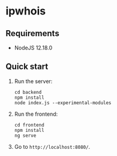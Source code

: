 # ipwhois

## Requirements

- NodeJS 12.18.0

## Quick start

1. Run the server:

    ```
    cd backend
    npm install
    node index.js --experimental-modules
    ```
2. Run the frontend:
    ```
    cd frontend
    npm install
    ng serve
    ```
3. Go to `http://localhost:8080/`.
